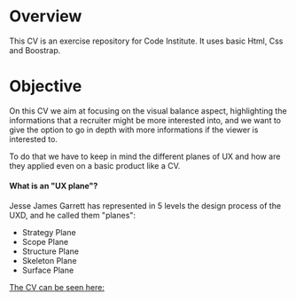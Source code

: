 # Overview
This CV is an exercise repository for Code Institute. It uses basic Html, Css and Boostrap.

# Objective
On this CV we aim at focusing on the visual balance aspect, highlighting the informations
that a recruiter might be more interested into, and we want to give the option to go in depth with more informations if the viewer is interested to.

To do that we have to keep in mind the different planes of UX and how are they applied even on a basic product like a CV.

#### What is an "UX plane"?
Jesse James Garrett has represented in 5 levels the design process of the UXD, and he called them "planes":
* Strategy Plane
* Scope Plane
* Structure Plane 
* Skeleton Plane
* Surface Plane

[The CV can be seen here:](https://claudialie.github.io/CV_Repository/)